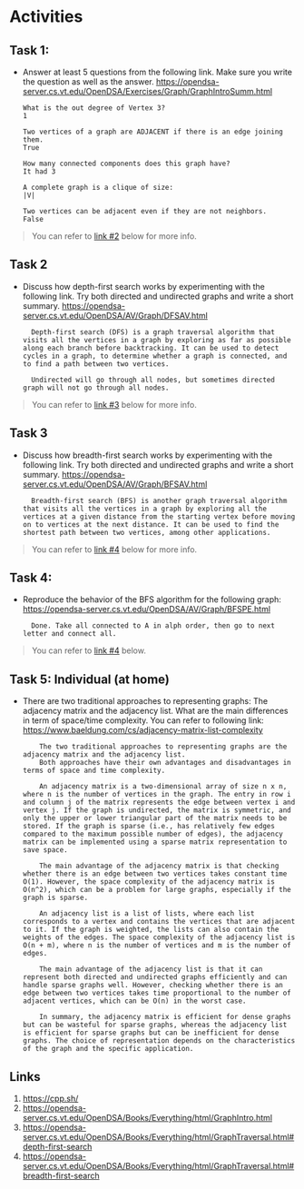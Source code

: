# Activities

## Task 1:

- Answer at least 5 questions from the following link. Make sure you write the question as well as the answer.
  https://opendsa-server.cs.vt.edu/OpenDSA/Exercises/Graph/GraphIntroSumm.html

      What is the out degree of Vertex 3?
      1

      Two vertices of a graph are ADJACENT if there is an edge joining them.
      True

      How many connected components does this graph have?
      It had 3

      A complete graph is a clique of size:
      |V|

      Two vertices can be adjacent even if they are not neighbors.
      False

> You can refer to [link #2](#links) below for more info.

## Task 2

- Discuss how depth-first search works by experimenting with the following link. Try both directed and undirected graphs and write a short summary.
  https://opendsa-server.cs.vt.edu/OpenDSA/AV/Graph/DFSAV.html

        Depth-first search (DFS) is a graph traversal algorithm that visits all the vertices in a graph by exploring as far as possible along each branch before backtracking. It can be used to detect cycles in a graph, to determine whether a graph is connected, and to find a path between two vertices.

        Undirected will go through all nodes, but sometimes directed graph will not go through all nodes.



> You can refer to [link #3](#links) below for more info.

## Task 3

- Discuss how breadth-first search works by experimenting with the following link. Try both directed and undirected graphs and write a short summary.
  https://opendsa-server.cs.vt.edu/OpenDSA/AV/Graph/BFSAV.html

        Breadth-first search (BFS) is another graph traversal algorithm that visits all the vertices in a graph by exploring all the vertices at a given distance from the starting vertex before moving on to vertices at the next distance. It can be used to find the shortest path between two vertices, among other applications.

> You can refer to [link #4](#links) below for more info.

## Task 4:

- Reproduce the behavior of the BFS algorithm for the following graph:
  https://opendsa-server.cs.vt.edu/OpenDSA/AV/Graph/BFSPE.html

        Done. Take all connected to A in alph order, then go to next letter and connect all.

> You can refer to [link #4](#links) below.

## Task 5: Individual (at home)

- There are two traditional approaches to representing graphs: The adjacency matrix and the adjacency list. What are the main differences in term of space/time complexity. You can refer to following link:
  https://www.baeldung.com/cs/adjacency-matrix-list-complexity

          The two traditional approaches to representing graphs are the adjacency matrix and the adjacency list. 
          Both approaches have their own advantages and disadvantages in terms of space and time complexity.

          An adjacency matrix is a two-dimensional array of size n x n, where n is the number of vertices in the graph. The entry in row i and column j of the matrix represents the edge between vertex i and vertex j. If the graph is undirected, the matrix is symmetric, and only the upper or lower triangular part of the matrix needs to be stored. If the graph is sparse (i.e., has relatively few edges compared to the maximum possible number of edges), the adjacency matrix can be implemented using a sparse matrix representation to save space.

          The main advantage of the adjacency matrix is that checking whether there is an edge between two vertices takes constant time O(1). However, the space complexity of the adjacency matrix is O(n^2), which can be a problem for large graphs, especially if the graph is sparse.

          An adjacency list is a list of lists, where each list corresponds to a vertex and contains the vertices that are adjacent to it. If the graph is weighted, the lists can also contain the weights of the edges. The space complexity of the adjacency list is O(n + m), where n is the number of vertices and m is the number of edges.

          The main advantage of the adjacency list is that it can represent both directed and undirected graphs efficiently and can handle sparse graphs well. However, checking whether there is an edge between two vertices takes time proportional to the number of adjacent vertices, which can be O(n) in the worst case.

          In summary, the adjacency matrix is efficient for dense graphs but can be wasteful for sparse graphs, whereas the adjacency list is efficient for sparse graphs but can be inefficient for dense graphs. The choice of representation depends on the characteristics of the graph and the specific application.



## Links

1. https://cpp.sh/
2. https://opendsa-server.cs.vt.edu/OpenDSA/Books/Everything/html/GraphIntro.html
3. https://opendsa-server.cs.vt.edu/OpenDSA/Books/Everything/html/GraphTraversal.html#depth-first-search
4. https://opendsa-server.cs.vt.edu/OpenDSA/Books/Everything/html/GraphTraversal.html#breadth-first-search
